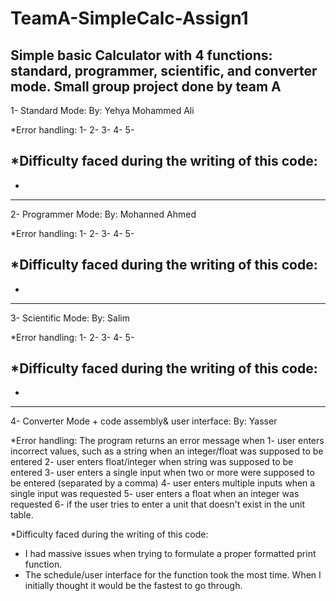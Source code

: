 # TeamA-SimpleCalc-Assign1
Simple basic Calculator with 4  functions: standard, programmer, scientific, and converter mode. Small group project done by team A
--------------------
1- Standard Mode:
 By:
   Yehya
   Mohammed Ali
   
 *Error handling:
  1-
  2-
  3-
  4-
  5-

 *Difficulty faced during the writing of this code:
  -
  -
  
--------------------
2- Programmer Mode:
By:
  Mohanned
  Ahmed
  
 *Error handling:
  1-
  2-
  3-
  4-
  5-

 *Difficulty faced during the writing of this code:
  -
  -

  
--------------------
3- Scientific Mode:
 By:
   Salim
   
 *Error handling:
  1-
  2-
  3-
  4-
  5-

 *Difficulty faced during the writing of this code:
  -
  -
  
--------------------
4- Converter Mode + code assembly& user interface:
 By:
   Yasser
   
  *Error handling:
   The program returns an error message when
   1- user enters incorrect values, such as a string when an integer/float was supposed to be entered
   2- user enters float/integer when string was supposed to be entered
   3- user enters a single input when two or more were supposed to be entered (separated by a comma)
   4- user enters multiple inputs when a single input was requested
   5- user enters a float when an integer was requested
   6- if the user tries to enter a unit that doesn't exist in the unit table.

 *Difficulty faced during the writing of this code:
   - I had massive issues when trying to formulate a proper formatted print function.
   - The schedule/user interface for the function took the most time. When I initially thought it would be the fastest to go through.



